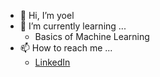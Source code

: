 - 👋 Hi, I’m yoel
- 🌱 I’m currently learning ...
  - Basics of Machine Learning
- 📫 How to reach me ...
  - [LinkedIn](https://www.linkedin.com/in/yoel-almeida-641761a4/)

<!---
dev-aentgs/dev-aentgs is a ✨ special ✨ repository because its `README.md` (this file) appears on your GitHub profile.
You can click the Preview link to take a look at your changes.
--->
